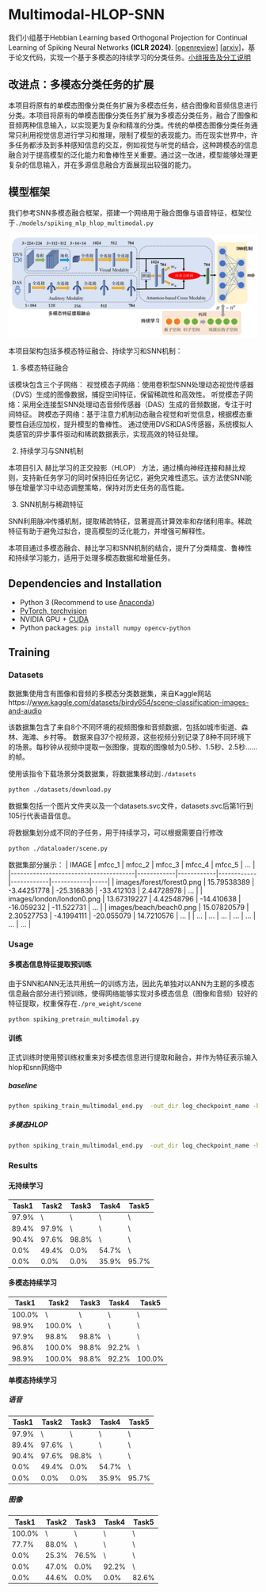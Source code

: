 # Multimodal-HLOP-SNN
我们小组基于Hebbian Learning based Orthogonal Projection for Continual Learning of Spiking Neural Networks **(ICLR 2024)**. \[[openreview](https://openreview.net/forum?id=MeB86edZ1P)\] \[[arxiv](https://arxiv.org/abs/2402.11984)\]，基于论文代码，实现一个基于多模态的持续学习的分类任务。[小组报告及分工说明](./docs/第八组报告.pdf)


## 改进点：多模态分类任务的扩展
本项目将原有的单模态图像分类任务扩展为多模态任务，结合图像和音频信息进行分类。本项目将原有的单模态图像分类任务扩展为多模态分类任务，融合了图像和音频两种信息输入，以实现更为复杂和精准的分类。传统的单模态图像分类任务通常只利用视觉信息进行学习和推理，限制了模型的表现能力。而在现实世界中，许多任务都涉及到多种感知信息的交互，例如视觉与听觉的结合，这种跨模态的信息融合对于提高模型的泛化能力和鲁棒性至关重要。通过这一改进，模型能够处理更复杂的信息输入，并在多源信息融合方面展现出较强的能力。

## 模型框架

我们参考SNN多模态融合框架，搭建一个网络用于融合图像与语音特征，框架位于`./models/spiking_mlp_hlop_multimodal.py`

![项目框架](./result/model.png)

本项目架构包括多模态特征融合、持续学习和SNN机制：

1. 多模态特征融合
   
该模块包含三个子网络：
视觉模态子网络：使用卷积型SNN处理动态视觉传感器（DVS）生成的图像数据，捕捉空间特征，保留稀疏性和高效性。
听觉模态子网络：采用全连接型SNN处理动态音频传感器（DAS）生成的音频数据，专注于时间特征。
跨模态子网络：基于注意力机制动态融合视觉和听觉信息，根据模态重要性自适应加权，提升模型的鲁棒性。
通过使用DVS和DAS传感器，系统模拟人类感官的异步事件驱动和稀疏数据表示，实现高效的特征处理。

2. 持续学习与SNN机制
   
本项目引入 赫比学习的正交投影（HLOP） 方法，通过横向神经连接和赫比规则，支持新任务学习的同时保持旧任务记忆，避免灾难性遗忘。该方法使SNN能够在增量学习中动态调整策略，保持对历史任务的高性能。

3. SNN机制与稀疏特征
   
SNN利用脉冲传播机制，提取稀疏特征，显著提高计算效率和存储利用率。稀疏特征有助于避免过拟合，提高模型的泛化能力，并增强可解释性。

本项目通过多模态融合、赫比学习和SNN机制的结合，提升了分类精度、鲁棒性和持续学习能力，适用于处理多模态数据和增量任务。

## Dependencies and Installation
- Python 3 (Recommend to use [Anaconda](https://www.anaconda.com/download/#linux))
- [PyTorch, torchvision](https://pytorch.org/)
- NVIDIA GPU + [CUDA](https://developer.nvidia.com/cuda-downloads)
- Python packages: `pip install numpy opencv-python`

## Training

### Datasets
数据集使用含有图像和音频的多模态分类数据集，来自Kaggle网站https://www.kaggle.com/datasets/birdy654/scene-classification-images-and-audio

该数据集包含了来自8个不同环境的视频图像和音频数据，包括如城市街道、森林、海滩、乡村等。
数据来自37个视频源，这些视频分别记录了8种不同环境下的场景。每秒钟从视频中提取一张图像，提取的图像帧为0.5秒、1.5秒、2.5秒……的帧。

使用该指令下载场景分类数据集，将数据集移动到`./datasets`
```bash
python ./datasets/download.py
```
数据集包括一个图片文件夹以及一个datasets.svc文件，datasets.svc后第1行到105行代表语音信息。

将数据集划分成不同的子任务，用于持续学习，可以根据需要自行修改
```bash
python ./dataloader/scene.py
```

数据集部分展示：
| IMAGE                                 | mfcc_1     | mfcc_2     | mfcc_3     | mfcc_4     | mfcc_5     | ... |
|---------------------------------------|------------|------------|------------|------------|------------|-----|
| images/forest/forest0.png            | 15.79538389 | -3.44251778 | -25.316836 | -33.412103 | 2.44728978 | ... |
| images/london/london0.png            | 13.67319227 | 4.42548796 | -14.410638 | -16.059232 | -11.522731 | ... |
| images/beach/beach0.png              | 15.07820579 | 2.30527753 | -4.1994111 | -20.055079 | 14.7210576 | ... |
| ...             | ... | ... | ... | ... | ... | ... |


### Usage

#### 多模态信息特征提取预训练

由于SNN和ANN无法共用统一的训练方法，因此先单独对以ANN为主题的多模态信息融合部分进行预训练，使得网络能够实现对多模态信息（图像和音频）较好的特征提取，权重保存在`./pre_weight/scene`

```bash
python spiking_pretrain_multimodal.py 
```

#### 训练

正式训练时使用预训练权重来对多模态信息进行提取和融合，并作为特征表示输入hlop和snn网络中

##### baseline
```bash
python spiking_train_multimodal_end.py  -out_dir log_checkpoint_name -baseline -gpu-id 0
```

##### 多模态HLOP
```bash
python spiking_train_multimodal_end.py  -out_dir log_checkpoint_name -hlop_spiking -hlop_spiking_scale 20. -hlop_spiking_timesteps 40 -gpu-id 0
```

### Results

#### 无持续学习
  
| Task1     | Task2     | Task3     | Task4     | Task5     |
|-----------|-----------|-----------|-----------|-----------|
| 97.9%  | \ | \ | \ | \ |
| 89.4%  | 97.9% | \ | \ | \ |
| 90.4%  | 97.6% | 98.8% | \ | \ |
| 0.0%   | 49.4% | 0.0% | 54.7% | \ |
| 0.0%   | 0.0%  | 0.0% | 35.9% | 95.7% |

#### 多模态持续学习 

| Task1     | Task2     | Task3     | Task4     | Task5     |
|-----------|-----------|-----------|-----------|-----------|
| 100.0%  | \ | \ | \ | \ |
| 98.9%  | 100.0% | \ | \ | \ |
| 97.9%  | 98.8% | 98.8% | \ | \ |
| 96.8%   | 100.0% | 98.8% | 92.2% | \ |
| 98.9%   | 100.0%  | 98.8% | 92.2% | 100.0% |


#### 单模态持续学习 

##### 语音 

| Task1     | Task2     | Task3     | Task4     | Task5     |
|-----------|-----------|-----------|-----------|-----------|
| 97.9%  | \ | \ | \ | \ |
| 89.4%  | 97.6% | \ | \ | \ |
| 90.4%  | 97.6% | 98.8% | \ | \ |
| 0.0%   | 49.4% | 0.0% | 54.7% | \ |
| 0.0%   | 0.0%  | 0.0% | 35.9% | 95.7% |

##### 图像 
  
| Task1     | Task2     | Task3     | Task4     | Task5     |
|-----------|-----------|-----------|-----------|-----------|
| 100.0% | \ | \ | \ | \ |
| 77.7%  | 88.0% | \ | \ | \ |
| 0.0%   | 25.3% | 76.5% | \ | \ |
| 0.0%   | 47.0% | 0.0%  | 92.2% | \ |
| 0.0%   | 44.6% | 0.0% | 0.0% | 82.6% |

